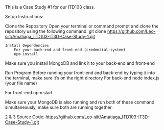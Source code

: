 This is a Case Study #1 for our ITD103 class.

Setup Instructions:

Clone the Repository
Open your terminal or command prompt and clone the repository using the following command:
git clone https://github.com/Leo-siit/Amatiaga_ITD103-IT3D-Case-Study-1.git

	Install Dependencies
		For your back-end and front-end (credential-system)
		npm install
		
Make sure you install MongoDB and link it to your back-end and front-end
	
Run Program
Before running your front-end and back-end by typing it into the terminal, make sure it’s on the right directory
For back-end
node index.js (your file name)

For front-end
npm start

Make sure your MongoDB is also running and run both of these command simultaneously, make sure both are running together.

2 & 3  Source Code:
https://github.com/Leo-siit/Amatiaga_ITD103-IT3D-Case-Study-1.git
